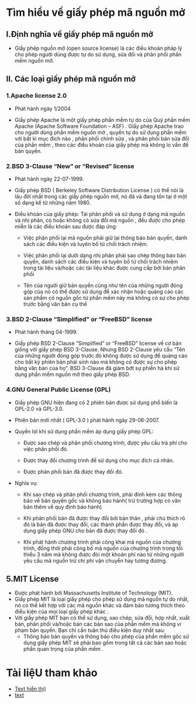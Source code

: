 # Tìm hiểu về giấy phép mã nguồn mở 
## I.Định nghĩa về giấy phép mã nguồn mở
- Giấy phép nguồn mở (open source license) là các điều khoản pháp lý cho phép người dùng được tự do sử dụng, sửa đổi và phân phối phần mềm nguồn mở.
## II. Các loại giấy phép mã nguồn mở
### 1.Apache license 2.0
- Phát hành ngày 1/2004
  
- Giấy phép Apache là một giấy phép phần mềm tự do của Quỹ phần mềm Apache (Apache Software Foundation – ASF) . Giấy phép Apache trao cho người dùng phần mềm nguồn mở , quyền tự do sử dụng phần mềm với bất kì mục đích nào , phân phối chỉnh sửa , và phân phối bản sửa đổi của phần mềm , theo các điều khoản của giấy phép mà không lo vấn đề bản quyền.
  
### 2.BSD 3-Clause “New” or “Revised” license
- Phát hành ngày 22-07-1999.
  
- Giấy phép BSD ( Berkeley Software Distribution License ) có thể nói là lâu đời nhất trong các giấy phép nguồn mở, nó đã và đang tồn tại ở một số dạng kể từ những năm 1980.
 
- Điều khoản của giấy phép: Tái phân phối và sử dụng ở dạng mã nguồn và nhị phân, có hoặc không có sửa đổi mã nguồn , đều được cho phép miễn là các điều khoản sau được đáp ứng:
 
  + Việc phân phối lại mã nguồn phải giữ lại thông báo bản quyền, danh sách các điều kiện và tuyên bố từ chối trách nhiệm.
   
  + Việc phân phối lại dưới dạng nhị phân phải sao chép thông báo bản quyền, danh sách các điều kiện và tuyên bố từ chối trách nhiệm trong tài liệu và/hoặc các tài liệu khác được cung cấp bởi bản phân phối
   
  + Tên của người giữ bản quyền cũng như tên của những người đóng góp của nó có thể được sử dụng để xác nhận hoặc quảng cáo các sản phẩm có nguồn gốc từ phần mềm này mà không có sự cho phép trước bằng văn bản cụ thể 
### 3.BSD 2-Clause “Simplified” or “FreeBSD” license
- Phát hành tháng 04-1999.
  
- Giấy phép BSD 2-Clause “Simplified” or “FreeBSD” license về cơ bản giống với giấy phép BSD 3-Clause. Nhưng BSD 2-Clause yêu cầu “Tên của những người đóng góp trước đó không được sử dụng để quảng cáo cho bất kỳ phiên bản phái sinh nào mà không có được sự cho phép bằng văn bản của họ”. BSD 3-Clause đã giảm bớt sự phiền hà khi sử dụng phần mềm nguồn mở theo giấy phép BSD. 

### 4.GNU General Public License (GPL) 
- Giấy phép GNU hiện đang có 2 phiên bản được sử dụng phổ biến là GPL-2.0 và GPL-3.0.
 
- Phiên bản mới nhất ( GPL-3.0 ) phát hành ngày 29-06-2007.
 
- Quyền lợi khi sử dụng phần mềm áp dụng giấy phép GPL:
 
  + Được sao chép và phân phối chương trình, được yêu cầu trả phí cho việc phân phối đó.
   
  + Được thay đổi chương trình để sử dụng cho mục đích cá nhân.
 
  + Được phân phối bản đã được thay đổi đó.
   
- Nghĩa vụ:
 
  + Khi sao chép và phân phối chương trình, phải đính kèm các thông báo về bản quyền gốc và không bảo hành( trừ trường hợp có văn bản thêm về quy định bảo hành)
   
  + Khi phân phối bản đã được thay đổi bởi bản thân , phải chú thích rõ đó là bản đã được thay đổi, các thành phần được thay đổi, và áp dụng giấy phép GNU cho bản đã được thay đổi đó .
   
  + Khi phát hành chương trình phải công khai mã nguồn của chương trình, đồng thời phải công bố mã nguồn của chương trình trong tối thiểu 3 năm mà không được đòi một khoản phí nào từ những người yêu cầu mã nguồn trừ chi phí vận chuyển hay tương đương.

## 5.MIT License
- Được phát hành bởi Massachusetts Institute of Technology (MIT).  
- Giấy phép MIT là loại giấy phép cho phép sử dụng mã nguồn tự do nhất, nó có thể kết hợp với các mã nguồn khác và đảm bảo tương thích theo điều kiện của mọi loại giấy phép khác .
- Với giấy phép MIT bạn có thể sử dụng, sao chép, sửa đổi, hợp nhất, xuất bản, phân phối và/hoặc bán các bản sao của phần mềm mà không vi phạm bản quyền. Bạn chỉ cần tuân thủ điều kiện duy nhất sau:
  + Thông báo bản quyền và thông báo cho phép của phần mềm gốc sử dụng giấy phép MIT sẽ phải bao gồm trong tất cả các bản sao hoặc phần quan trọng của phần mềm . 

# Tài liệU tham khảo
- [Text hiển thị](https://news.cloud365.vn/cac-loai-giay-phep-ma-nguon-mo-open-source-licences/#comments))
- [text](https://opensource.org/licenses)
